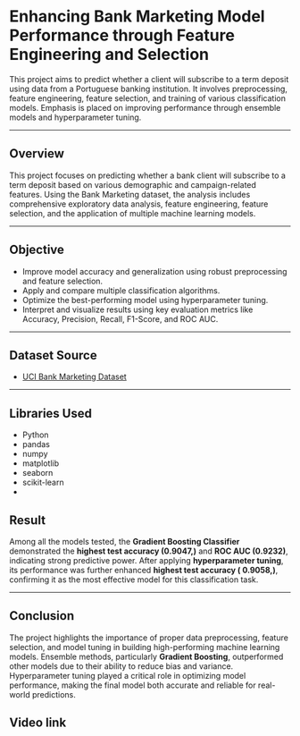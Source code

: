 # Enhancing Bank Marketing Model Performance through Feature Engineering and Selection

This project aims to predict whether a client will subscribe to a term deposit using data from a Portuguese banking institution. It involves preprocessing, feature engineering, feature selection, and training of various classification models. Emphasis is placed on improving performance through ensemble models and hyperparameter tuning.

---

##  Overview

This project focuses on predicting whether a bank client will subscribe to a term deposit based on various demographic and campaign-related features. Using the Bank Marketing dataset, the analysis includes comprehensive exploratory data analysis, feature engineering, feature selection, and the application of multiple machine learning models.

---

##  Objective

- Improve model accuracy and generalization using robust preprocessing and feature selection.
- Apply and compare multiple classification algorithms.
- Optimize the best-performing model using hyperparameter tuning.
- Interpret and visualize results using key evaluation metrics like Accuracy, Precision, Recall, F1-Score, and ROC AUC.

---

##  Dataset Source

- [UCI Bank Marketing Dataset](https://archive.ics.uci.edu/ml/datasets/bank+marketing)

---

##  Libraries Used


- Python
- pandas
- numpy
- matplotlib
- seaborn
- scikit-learn
- 

##  Result

Among all the models tested, the **Gradient Boosting Classifier** demonstrated the **highest test accuracy (0.9047,)** and **ROC AUC (0.9232)**, indicating strong predictive power. After applying **hyperparameter tuning**, its performance was further enhanced **highest test accuracy ( 0.9058,)**, confirming it as the most effective model for this classification task.

---

##  Conclusion

The project highlights the importance of proper data preprocessing, feature selection, and model tuning in building high-performing machine learning models. Ensemble methods, particularly **Gradient Boosting**, outperformed other models due to their ability to reduce bias and variance. Hyperparameter tuning played a critical role in optimizing model performance, making the final model both accurate and reliable for real-world predictions.

##  Video link

